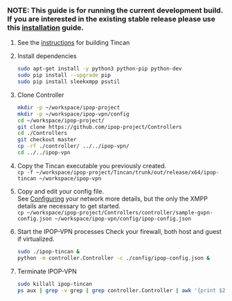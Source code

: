 ### NOTE: This guide is for running the current development build. If you are interested in the existing stable release please use this [installation](https://github.com/ipop-project/ipop-project.github.io/wiki/Installation) guide.

1.  See the [instructions](https://github.com/ipop-project/ipop-project.github.io/wiki/Building-the-Code) for building Tincan

1.  Install dependencies
    ```bash
    sudo apt-get install -y python3 python-pip python-dev
    sudo pip install --upgrade pip
    sudo pip install sleekxmpp psutil
    ```

1.  Clone Controller
    ```bash
    mkdir -p ~/workspace/ipop-project
    mkdir -p ~/workspace/ipop-vpn/config
    cd ~/workspace/ipop-project/
    git clone https://github.com/ipop-project/Controllers
    cd ./Controllers
    git checkout master
    cp -rf ./controller/ ../../ipop-vpn/
    cd ../../ipop-vpn
    ```
1.  Copy the Tincan executable you previously created.  
    `cp -f ~/workspace/ipop-project/Tincan/trunk/out/release/x64/ipop-tincan ~/workspace/ipop-vpn`

1.  Copy and edit your config file.  
See [Configuring](https://github.com/ipop-project/ipop-project.github.io/wiki/Configuration) your network more details, but the only the XMPP details are necessary to get started.  
    `cp ~/workspace/ipop-project/Controllers/controller/sample-gvpn-config.json ~/workspace/ipop-vpn/config/ipop-config.json`  

1.  Start the IPOP-VPN processes
Check your firewall, both host and guest if virtualized.  
    ```bash
    sudo ./ipop-tincan &
    python -m controller.Controller -c ./config/ipop-config.json &
    ```

1.  Terminate IPOP-VPN
    ```bash
    sudo killall ipop-tincan  
    ps aux | grep -v grep | grep controller.Controller | awk '{print $2}' | xargs sudo kill -9 
    ```